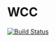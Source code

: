 # WCC
[![Build Status](https://travis-ci.com/cadox8/WCC.svg?token=my8wXPsnzgtSyTetfaip&branch=master)](https://travis-ci.com/cadox8/WCC)